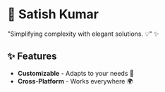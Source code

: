 
# 🚀 Satish Kumar 

 "Simplifying complexity with elegant solutions. 💡" ✨

## ✨ Features
- **Customizable** - Adapts to your needs 🎨
- **Cross-Platform** - Works everywhere 🌍

